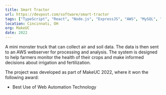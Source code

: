 ```yaml
---
title: Smart Tractor
url: https://devpost.com/software/smart-tractor
tags: ["TypeScript", "React", "Node.js", "ExpressJS", "AWS", "MySQL", "CICD"]
location: Cincinnati, OH
org: MakeUC
date: 2022
---
```


A mini monster truck that can collect air and soil data. The data is then sent to an AWS webserver for processing and analysis. The system is designed to help farmers monitor the health of their crops and make informed decisions about irrigation and fertilization.

The project was developed as part of MakeUC 2022, where it won the following award:

- Best Use of Web Automation Technology
